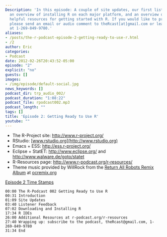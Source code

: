 ```yaml
---
Description: 'In this episode: A couple of site updates, our first listener feedback,
  an overview of installing R on each major platform, and an overview of R IDEs and
  helpful resources for getting started with R. If you would like to provide feedback,
  please send an email or audio comment to theRcast[at]gmail.com or leave us a voicemail
  at 1-269-849-9780.'
aliases:
- /posts/the-r-podcast-episode-2-getting-ready-to-use-r.html
- /2
author: Eric
categories:
- Podcast
date: 2012-02-26T20:43:52-05:00
episode: "2"
explicit: "no"
guests: []
images:
- /img/episode/default-social.jpg
news_keywords: []
podcast_dir: trp_audio_002/
podcast_duration: "1:08:22"
podcast_file: rpodcast002.mp3
podcast_length: ""
tags: []
title: 'Episode 2: Getting Ready to Use R'
youtube: ""
---
```


-   The R-Project site: <http://www.r-project.org/>
-   RStudio: [www.rstudio.org](http://www.rstudio.org)
-   Emacs + ESS: <http://ess.r-project.org/>
-   Eclipse + StatET: <http://www.eclipse.org/> and
    <http://www.walware.de/goto/statet>
-   R-Resources page: <http://www.r-podcast.org/r-resources/>
-   Theme music provided by WillRock from the [Return All Robots Remix
    Album](http://ocremix.org/events/returnallrobots/) at
    [ocremix.org](http://ocremix.org/)

<span style="text-decoration: underline;">Episode 2 Time Stamps</span>

    00:00 The R-Podcast 002 Getting Ready to Use R
    00:31 Introduction
    01:09 Site Updates
    03:40 Listener Feedback
    07:02 Downloading and Installing R
    17:34 R IDEs
    26:00 Additional Resources at r-podcast.org/r-resources
    27:40 Wrapping up: subscribe to the podcast, theRcast@gmail.com, 1-269-849-9780
    31:34 End
